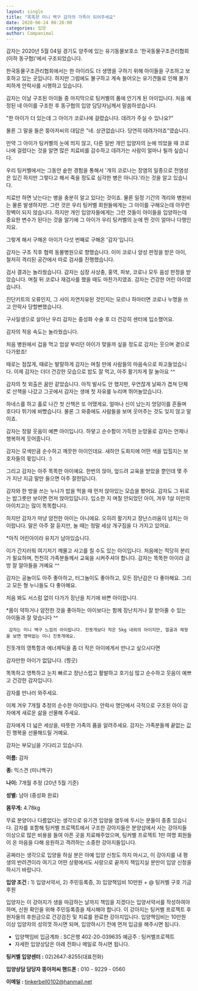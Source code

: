 ```yaml
---
layout: single
title: "똑똑한 미니 백구 감자의 가족이 되어주세요"
date: 2020-06-24 06:20:00
categories: 입양
author: Companimal
---
```


감자는 2020년 5월 04일 경기도 양주에 있는 유기동물보호소 '한국동물구조관리협회(이하 동구협)'에서 구조되었습니다.

한국동물구조관리협회에서는 한 아이라도 더 생명을 구하기 위해 아이들을 구조하고 보호하고 있는 곳입니다. 하지만 그럼에도 불구하고 계속 들어오는 유기견들로 인해 불가피하게 안락사를 시행하고 있습니다.

감자는 이날 구조된 아이들 중 마지막으로 팅커벨의 품에 안기게 된 아이입니다. 처음 예정된 네 아이를 구조한 후 동구협의 입양 담당자님께서 말씀하셨습니다.

​"한 아이가 더 있는데 그 아이가 코로나에 걸렸습니다. 데려가 주실 수 있나요?"

물론 그 말을 들은 뚱아저씨의 대답은 "네. 상관없습니다. 당연히 데려가야죠"였습니다.

​만약 그 아이가 팅커벨의 눈에 띄지 않고, 다른 일반 개인 입양자의 눈에 띄었을 때 코로나에 걸렸다는 것을 알면 많은 치료비를 감수하고 데려가는 사람이 얼마나 될까 싶습니다.

​우리 팅커벨에서는 그동안 숱한 경험을 통해서 '개의 코로나는 장염의 일종으로 전염성은 있긴 하지만 그렇다고 해서 죽을 정도로 심각한 병은 아니다.'라는 것을 알고 있습니다.

​치료만 하면 낫는다는 병을 충분히 알고 있다는 것이죠. 물론 일정 기간의 격리와 병원비는 물론 발생하지만. 그런 것은 우리 팅커벨 회원들에게는 그 아이를 구해오는데 아무런 장벽이 되지 않습니다. 하지만 개인 입양자들에게는 그런 것들이 아이들을 입양하는데 중요한 변수가 된다는 것을 알기에 그 아이가 우리 팅커벨의 눈에 띈 것이 얼마나 다행인지요.

​그렇게 해서 구해온 아이가 다섯 번째로 구해온 '감자'입니다.

감자는 구조 직후 협력 동물병원으로 향했습니다. 이미 코로나 양성 판정을 받은 아이, 철저히 격리된 공간에서 따로 검사를 진행했습니다.

검사 결과는 놀라웠습니다. 감자는 심장 사상충, 홍역, 파보, 코로나 모두 음성 판정을 받았습니다. 며칠 뒤 코로나 재검사를 했을 때도 마찬가지였죠. 감자는 건강한 어린 아이였습니다.

진단키트의 오류인지, 그 사이 자연치유된 것인지는 모르나 하마터면 코로나 누명을 쓰고 안락사 당할뻔했습니다.

구사일생으로 살아난 우리 감자는 중성화 수술 후 더 건강히 센터에 입소했어요.

감자의 적응 속도는 놀라웠습니다.

처음 병원에서 겁을 먹고 엄살 부리던 아이가 맞을까 싶을 정도로 감자는 웃으며 곁으로 다가왔죠!

때로는 점잖게, 때로는 발랄하게 감자는 며칠 만에 사람들의 마음속으로 파고들었습니다. 이제 감자는 더더 건강한 모습으로 밥도 잘 먹고, 아주 활기차게 잘 놀아요 ^^

감자의 첫 외출은 꿈만 같았습니다. 아직 발사도 안 했지만, 우연찮게 날짜가 겹쳐 단체로 산책을 나갔고 그곳에서 감자는 생애 첫 자유를 누리며 뛰어놀았습니다.

하네스를 하고 홀로 나간 첫 산책은 또 어땠게요. 얼마나 신이 났는지 엉덩이를 흔들며 호다다 뛰기에 바빴습니다. 물론 그 와중에도 사람들을 보며 웃어주는 것도 잊지 않고 말이죠.

감자는 정말 웃음이 예쁜 아이입니다. 하얗고 순수함이 가득한 눈망울로 감자는 언제나 행복하게 웃어줍니다.

감자는 모색만큼 순수하고 깨끗한 아이인데요. 새하얀 도화지에 어떤 색을 입힐지는 보호자들의 몫입니다. :)

그리고 감자는 아주 똑똑한 아이예요. 한번의 앉아, 엎드려 교육을 받았을 뿐인데 몇 주가 지난 지금 말만 들으면 아주 잘한답니다.

감자와 한 방을 쓰는 누나가 밥을 먹을 때 먼저 앉아있는 모습을 봤어요. 감자도 그 뒤로는 밥그릇만 보이면 먼저 앉아있답니다. 입소한 지 며칠 안되었던 아이, 겨우 1살 미만의 아이치고는 많이 똑똑합니다.

하지만 감자가 마냥 얌전한 아이는 아니에요. 오히려 활기차고 장난스러움이 넘치는 아이랍니다. 말은 아주 잘 듣지만, 놀 때는 정말 세상 개구짐을 다 가지고 있어요.

​\*아직 어린아이라 유치가 남아있습니다.

이가 간지러워 여기저기 깨물고 사고를 칠 수도 있는 아이입니다. 처음에는 적당히 분리가 필요하며, 천천히 가족분들께서 교육을 시켜주셔야 합니다. 감자는 똑똑한 아이라 금방 잘 알아들을 거예요 ^^

감자는 공놀이도 아주 좋아하고, 터그놀이도 좋아하고, 모든 장난감은 다 좋아해요. 그리고 모든 형 누나들도 다 좋아해요.

처음 봐도 서스럼 없이 다가가 장난을 치기에 바쁜 아이랍니다.

​\*몸이 약하거나 얌전한 것을 좋아하는 아이보다는 함께 장난치거나 잘 받아줄 수 있는 아이들과 잘 맞습니다 ^^

     감자는 미니 백구 느낌의 아이랍니다. 진돗개보다 작은 5kg 내외의 아이지만, 얼굴과 체형을 보면 영락없는 미니 진돗개에요.

진돗개의 영특함과 에너제틱을 좀 더 작은 아이에게서 만나고 싶으시다면

감자만한 아이가 없답니다. (찡긋)

똑똑하고 영특하고 눈치 빠르고 장난스럽고 활발하고 호기심 많고 순수하고 웃음이 예쁘고 건강한 감자입니다.

​감자를 만나러 와주세요.

이제 겨우 7개월 추정의 순수한 아이랍니다. 안락사 명단에서 극적으로 구조된 아이 감자에게 새로운 삶을 선물해 주세요.

감자에게 더 넓은 세상을, 따뜻한 가족의 품을 알려주세요. 감자는 가족분들께 끝없는 값진 행복을 선물해드릴 거예요.

감자는 부모님을 기다리고 있습니다.

**이름:** 감자

**종:** 믹스견 (미니백구)

**나이:** 7개월 추정 (20년 5월 기준)

**성별:** 남아 (중성화 완료)

**몸무게:** 4.78kg

무료 분양이나 다름없다는 생각으로 유기견 입양을 염두에 두시는 분들이 종종 있습니다. 감자를 포함해 팅커벨 프로젝트에서 구조한 강아지들은 분양샵에서 사는 강아지들 이상으로 많은 비용을 들여 아픈 곳을 치료해주었으며, 팅커벨 프로젝트 1만 여명 회원들이 온 마음을 다해 응원하고 격려하는 소중한 강아지들입니다.

​공짜라는 생각으로 입양을 하실 분은 아예 입양 신청도 하지 마시고, 이 강아지를 내 평생의 반려견이라 여기고 어떤 상황에서도 사랑으로 끝까지 책임지실 분만이 입양 신청을 하시기 바랍니다.

**​입양 조건 :** 1) 입양서약서, 2) 주민등록증, 3) 입양책임비 10만원 + @ 팅커벨 구호 기금 후원

​입양자는 이 강아지가 생을 마감하는 날까지 책임을 지겠다는 입양서약서를 작성하여야 하며, 신원 확인을 위해 주민등록증을 제시해야 합니다. 이 강아지는 팅커벨 프로젝트 후원자들의 후원금으로 건강검진 및 치료를 완료한 강아지입니다. 입양책임비는 10만원 이상 입양자의 성의껏 하시면 되며, 입양하시기 전에 먼저 입금을 해주시면 됩니다.

- 입양책임비 입금계좌 : SC은행 402-20-039635 예금주 : 팅커벨프로젝트
- 자세한 입양상담은 아래 전화나 메일로 하시면 됩니다.

**​팅커벨 입양센터 :** 02)2647-8255(대표전화)

**입양상담 담당자 뚱아저씨 핸드폰 :** 010 - 9229 - 0560

**이메일 :** tinkerbell0102@hanmail.net
